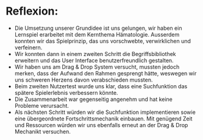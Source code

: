 # Reflexion:
- Die Umsetzung unserer Grundidee ist uns gelungen, wir haben ein Lernspiel erarbeitet mit dem Kernthema Hämatologie. Ausserdem konnten wir das Spielprinzip, das uns vorschwebte, verwirklichen und verfeinern. 
- Wir konnten dann in einem zweiten Schritt die Begriffsbibliothek erweitern und das User Interface benutzerfreundlich gestalten. 
- Wir haben uns am Drag & Drop System versucht, mussten jedoch merken, dass der Aufwand den Rahmen gesprengt hätte, weswegen wir uns schweren Herzens davon verabschieden mussten.
- Beim zweiten Nutzertest wurde uns klar, dass eine Suchfunktion das spätere Spielerlebnis verbessern könnte.
- Die Zusammenarbeit war gegenseitig angenehm und hat keine Probleme verursacht.
- Als nächsten Schritt würden wir die Suchfunktion implementieren sowie eine übergeordnete Fortschrittsmechanik einbauen. Mit genügend Zeit und Ressourcen würden wir uns ebenfalls erneut an der Drag & Drop Mechanikt versuchen.